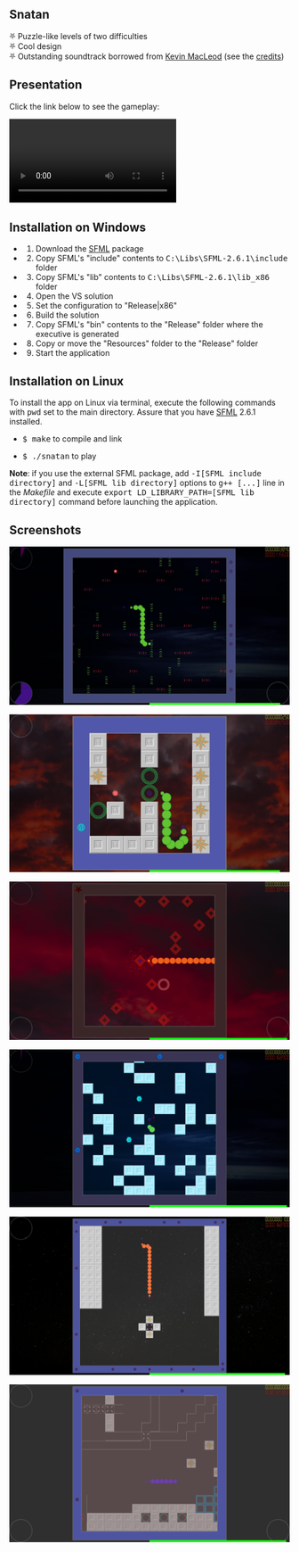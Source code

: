## Snatan

⛧ Puzzle-like levels of two difficulties<br/>
⛧ Cool design<br/>
⛧ Outstanding soundtrack borrowed from [Kevin MacLeod](http://incompetech.com/) (see the [credits](Resources/Music/license.txt))

## Presentation

Click the link below to see the gameplay:

![Demo](demo/snatan_demo.mkv)

## Installation on Windows

- 1. Download the [SFML](https://www.sfml-dev.org/files/SFML-2.6.1-windows-vc17-32-bit.zip) package
- 2. Copy SFML's "include" contents to <kbd>C:\Libs\SFML-2.6.1\include</kbd> folder
- 3. Copy SFML's "lib" contents to <kbd>C:\Libs\SFML-2.6.1\lib_x86</kbd> folder
- 4. Open the VS solution
- 5. Set the configuration to "Release|x86"
- 6. Build the solution
- 7. Copy SFML's "bin" contents to the "Release" folder where the executive is generated
- 8. Copy or move the "Resources" folder to the "Release" folder
- 9. Start the application

## Installation on Linux

To install the app on Linux via terminal, execute the following commands with <kbd>pwd</kbd> set to the main directory. Assure that you have [SFML](http://sfml-dev.org) 2.6.1 installed.

- <kbd>$ make</kbd> to compile and link

- <kbd>$ ./snatan</kbd> to play

**Note**: if you use the external SFML package, add <kbd>-I[SFML include directory]</kbd> and <kbd>-L[SFML lib directory]</kbd> options to <kbd>g++ [...]</kbd> line in the *Makefile* and execute <kbd>export LD_LIBRARY_PATH=[SFML lib directory]</kbd> command before launching the application.

## Screenshots

![Image 0](demo/screenshot_00.png)

![Image 1](demo/screenshot_01.png)

![Image 2](demo/screenshot_02.png)

![Image 3](demo/screenshot_03.png)

![Image 4](demo/screenshot_04.png)

![Image 5](demo/screenshot_05.png)
